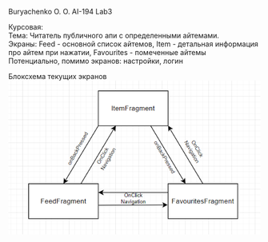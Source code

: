 Buryachenko O. O. AI-194 Lab3

Курсовая:  
Тема: Читатель публичного апи с определенными айтемами.  
Экраны: Feed - основной список айтемов, Item - детальная информация про айтем при нажатии, Favourites - помеченные айтемы  
Потенциально, помимо экранов: настройки, логин  

Блоксхема текущих экранов  
![alt text](./images/bs.png)
